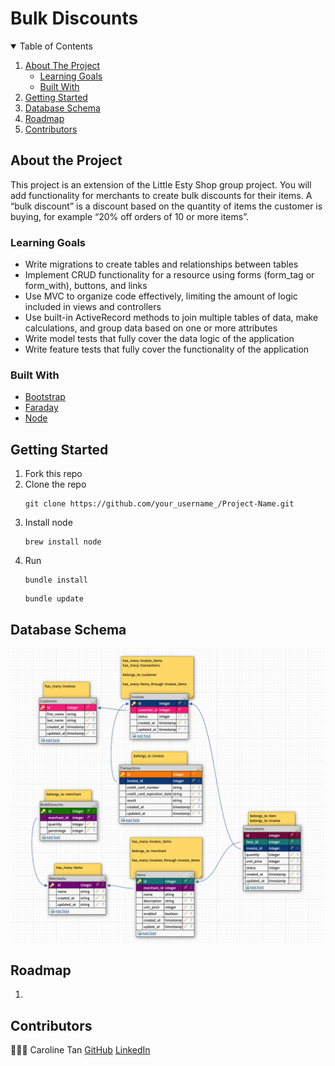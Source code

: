 # Bulk Discounts

<!-- TABLE OF CONTENTS -->
<details open="open">
  <summary>Table of Contents</summary>
  <ol>
    <li>
      <a href="#about-the-project">About The Project</a>
      <ul>
        <li><a href="#learning-goals">Learning Goals</a></li>
        <li><a href="#built-with">Built With</a></li>
      </ul>
    </li>
    <li>
      <a href="#getting-started">Getting Started</a>
    </li>
    <li><a href="#database-schema">Database Schema</a></li>
    <li><a href="#roadmap">Roadmap</a></li>
    <li><a href="#contributors">Contributors</a></li>
  </ol>
</details>



## About the Project

This project is an extension of the Little Esty Shop group project. You will add functionality for merchants to create bulk discounts for their items. A “bulk discount” is a discount based on the quantity of items the customer is buying, for example “20% off orders of 10 or more items”.


### Learning Goals

* Write migrations to create tables and relationships between tables
* Implement CRUD functionality for a resource using forms (form_tag or form_with), buttons, and links
* Use MVC to organize code effectively, limiting the amount of logic included in views and controllers
* Use built-in ActiveRecord methods to join multiple tables of data, make calculations, and group data based on one or more attributes
* Write model tests that fully cover the data logic of the application
* Write feature tests that fully cover the functionality of the application


### Built With

* [Bootstrap](https://getbootstrap.com)
* [Faraday](https://lostisland.github.io/faraday/)
* [Node](https://nodejs.org/en/download/package-manager/#macos)



## Getting Started

1. Fork this repo
2. Clone the repo
   ```
   git clone https://github.com/your_username_/Project-Name.git
   ```
3. Install node
   ```
   brew install node
   ```
4. Run
   ```
   bundle install
   ```
   ```
   bundle update
   ```


<!-- USAGE EXAMPLES -->
## Database Schema

![database-schema](./app/assets/images/bulk_discount_schema.png)

<!-- ROADMAP -->
## Roadmap

1.


<!-- CONTRIBUTING -->
## Contributors

👩🏻‍💻 Caroline Tan
[GitHub](https://github.com/carolinectan)
[LinkedIn](https://www.linkedin.com/in/carolinectan/)
